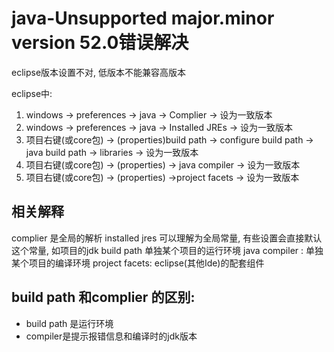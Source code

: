 # java-Unsupported major.minor version 52.0错误解决
eclipse版本设置不对, 低版本不能兼容高版本

eclipse中:
1. windows -> preferences -> java -> Complier -> 设为一致版本
2.  windows -> preferences -> java -> Installed JREs  -> 设为一致版本
3.  项目右键(或core包) -> (properties)build path  -> configure build path -> java build path -> libraries  ->  设为一致版本
4.  项目右键(或core包) -> (properties) -> java compiler ->  设为一致版本
5.  项目右键(或core包) -> (properties) ->project facets ->  设为一致版本

## 相关解释
complier 是全局的解析
installed jres 可以理解为全局常量, 有些设置会直接默认这个常量, 如项目的jdk
build path 单独某个项目的运行环境
java compiler : 单独某个项目的编译环境
project facets: eclipse(其他Ide)的配套组件

## build path 和complier 的区别:
+ build path 是运行环境
+ compiler是提示报错信息和编译时的jdk版本


